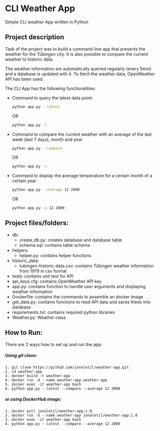 # CLI Weather App
Simple CLI weather App written in Python

## Project description
Task of the project was to build a command-line app that presents the weather for the Tübingen city.
It is also possible to compare the current weather to historic data.

The weather information are automatically queried regularly (every 5min) and a database is updated with it.
To fetch the weather data, OpenWeather API has been used.

The CLI App has the following functionalities:

- Command to query the latest data point:
  ```bash
  python app.py --latest
  ```
  OR
  ```bash
  python app.py -l
  ```
- Command to compare the current weather with an average of the last week (last 7 days), month and year 
  ```bash
  python app.py --compare
  ```
  OR
  ```bash
  python app.py -c
  ```
- Command to display the average temperature for a certain month of a certain year 
  ```bash
  python app.py --average 12 2000
  ```
  OR
  ```bash
  python app.py -a 12 2000
  ```
 
## Project files/folders: 
- db:
  - create_db.py: creates database and database table
  - schema.sql: contains table schema
- helpers:
  - helper.py: contains helper functions
- historic_data:
  - tubingen-historic-data.csv: contains Tübingen weather information from 1979 in csv format
- tests: contains unit test for API
- api_keys.cfg: contains OpenWeather API key
- app.py: contains function to handle user arguments and displaying weather information
- Dockerfile: contains the commands to assemble an docker image
- get_data.py: contains functions to read API data and saves these into database
- requirements.txt: contains required python libraries
- Weather.py: Weather class

 
## How to Run:
There are 2 ways how to set up and run the app:
##### Using git clone:
```
1. git clone https://github.com/jonaletil/weather-app.git
2. cd weather-app
3. docker build -t weather-app .
4. docker run -d --name weather-app weather-app
5. docker exec -it weather-app bash
6. python app.py --latest --compare --average 12 2000
```
##### or using DockerHub image:
```
1. docker pull jonaletil/weather-app:1.0
2. docker run -d --name weather-app jonaletil/weather-app:1.0
3. docker exec -it weather-app bash
4. python app.py --latest --compare --average 12 2000
```


